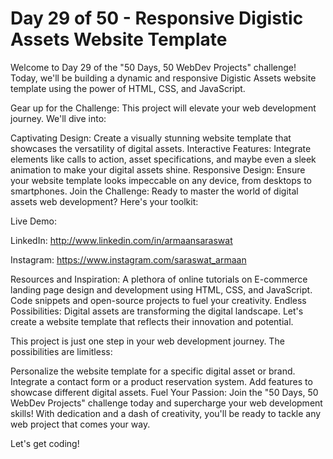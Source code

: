 # Day 29 of 50 - Responsive Digistic Assets Website Template
Welcome to Day 29 of the "50 Days, 50 WebDev Projects" challenge! Today, we'll be building a dynamic and responsive Digistic Assets website template using the power of HTML, CSS, and JavaScript.

Gear up for the Challenge:
This project will elevate your web development journey. We'll dive into:

Captivating Design: Create a visually stunning website template that showcases the versatility of digital assets.
Interactive Features: Integrate elements like calls to action, asset specifications, and maybe even a sleek animation to make your digital assets shine.
Responsive Design: Ensure your website template looks impeccable on any device, from desktops to smartphones.
Join the Challenge:
Ready to master the world of digital assets web development? Here's your toolkit:

Live Demo: 

LinkedIn: http://www.linkedin.com/in/armaansaraswat

Instagram: https://www.instagram.com/saraswat_armaan

Resources and Inspiration: A plethora of online tutorials on E-commerce landing page design and development using HTML, CSS, and JavaScript.
Code snippets and open-source projects to fuel your creativity.
Endless Possibilities:
Digital assets are transforming the digital landscape. Let's create a website template that reflects their innovation and potential.

This project is just one step in your web development journey. The possibilities are limitless:

Personalize the website template for a specific digital asset or brand.
Integrate a contact form or a product reservation system.
Add features to showcase different digital assets.
Fuel Your Passion:
Join the "50 Days, 50 WebDev Projects" challenge today and supercharge your web development skills! With dedication and a dash of creativity, you'll be ready to tackle any web project that comes your way.

Let's get coding!